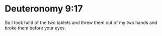 # Deuteronomy 9:17

So I took hold of the two tablets and threw them out of my two hands and broke them before your eyes.
